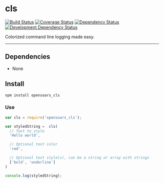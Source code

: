 cls
===

[![Build Status](https://img.shields.io/travis/opensoars/cls.svg?style=flat)](https://travis-ci.org/opensoars/cls)
[![Coverage Status](https://img.shields.io/coveralls/opensoars/cls.svg?style=flat)](https://coveralls.io/r/opensoars/cls)
[![Dependency Status](https://david-dm.org/opensoars/cls.svg?style=flat)](https://david-dm.org/opensoars/cls)
[![Development Dependency Status](https://david-dm.org/opensoars/cls/dev-status.svg?style=flat)](https://david-dm.org/opensoars/cls#info=devDependencies&view=table)



Colorized command line logging made easy.

---


## Dependencies
* None


## Install
`npm install opensoars_cls`

### Use
```js
var cls = require('opensoars_cls');

var styledString =  cls(
  // Text to style
  'Hello world',        

  // Optional text color 
  'red',

  // Optional text style(s), can be a string or array with strings
  ['bold', 'underline']
)

console.log(styledString);
```
